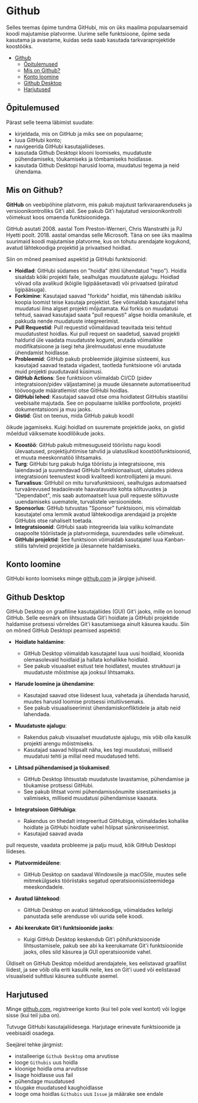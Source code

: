 # Github

Selles teemas õpime tundma GitHubi, mis on üks maailma populaarsemaid koodi majutamise platvorme. Uurime selle funktsioone, õpime seda kasutama ja avastame, kuidas seda saab kasutada tarkvaraprojektide koostööks.

- [Github](#github)
  - [Õpitulemused](#õpitulemused)
  - [Mis on Github?](#mis-on-github)
  - [Konto loomine](#konto-loomine)
  - [Github Desktop](#github-desktop)
  - [Harjutused](#harjutused)

## Õpitulemused

Pärast selle teema läbimist suudate:

- kirjeldada, mis on GitHub ja miks see on populaarne;
- luua GitHubi konto;
- navigeerida GitHubi kasutajaliideses.
- kasutada Github Desktopi klooni loomiseks, muudatuste pühendamiseks, tõukamiseks ja tõmbamiseks hoidlasse.
- kasutada Github Desktopi harusid looma, muudatusi tegema ja neid ühendama.

## Mis on Github?

**GitHub** on veebipõhine platvorm, mis pakub majutust tarkvaraarenduseks ja versioonikontrolliks Git'i abil. See pakub Git'i hajutatud versioonikontrolli võimekust koos omaenda funktsioonidega.

GitHub asutati 2008. aastal Tom Preston-Werneri, Chris Wanstrathi ja PJ Hyetti poolt. 2018. aastal omandas selle Microsoft. Täna on see üks maailma suurimaid koodi majutamise platvorme, kus on tohutu arendajate kogukond, avatud lähtekoodiga projektid ja privaatsed hoidlad.

Siin on mõned peamised aspektid ja GitHubi funktsioonid:

- **Hoidlad**: GitHubi südames on "hoidla" (tihti lühendatud "repo"). Hoidla sisaldab kõiki projekti faile, sealhulgas muudatuste ajalugu. Hoidlad võivad olla avalikud (kõigile ligipääsetavad) või privaatsed (piiratud ligipääsuga).
- **Forkimine**: Kasutajad saavad "forkida" hoidlat, mis tähendab isikliku koopia loomist teise kasutaja projektist. See võimaldab kasutajatel teha muudatusi ilma algset projekti mõjutamata. Kui forkis on muudatusi tehtud, saavad kasutajad saata "pull requesti" algse hoidla omanikule, et pakkuda nende muudatuste integreerimist.
- **Pull Requestid**: Pull requestid võimaldavad teavitada teisi tehtud muudatustest hoidlas. Kui pull request on saadetud, saavad projekti haldurid üle vaadata muudatuste kogumi, arutada võimalikke modifikatsioone ja isegi teha järelmuudatusi enne muudatuste ühendamist hoidlasse.
- **Probleemid**: GitHub pakub probleemide jälgimise süsteemi, kus kasutajad saavad teatada vigadest, taotleda funktsioone või arutada muid projekti puudutavaid küsimusi.
- **GitHub Actions**: See funktsioon võimaldab CI/CD (pidev integratsioon/pidev väljastamine) ja muude ülesannete automatiseeritud töövoogude määratlemist otse GitHubi hoidlas.
- **GitHubi lehed**: Kasutajad saavad otse oma hoidlatest GitHubis staatilisi veebisaite majutada. See on populaarne isiklike portfooliote, projekti dokumentatsiooni ja muu jaoks.
- **Gistid**: Gist on teenus, mida GitHub pakub koodil

õikude jagamiseks. Kuigi hoidlad on suuremate projektide jaoks, on gistid mõeldud väiksemate koodilõikude jaoks.
- **Koostöö**: GitHub pakub mitmesuguseid tööriistu nagu koodi ülevaatused, projektijuhtimise tahvlid ja ulatuslikud koostööfunktsioonid, et muuta meeskonnatöö lihtsamaks.
- **Turg**: GitHubi turg pakub hulga tööriistu ja integratsioone, mis laiendavad ja suurendavad GitHubi funktsionaalsust, ulatudes pideva integratsiooni teenustest koodi kvaliteedi kontrollijateni ja muuni.
- **Turvalisus**: GitHubil on mitu turvafunktsiooni, sealhulgas automaatsed turvaärevused teadaolevate haavatavuste kohta sõltuvustes ja "Dependabot", mis saab automaatselt luua pull requeste sõltuvuste uuendamiseks uuematele, turvalistele versioonidele.
- **Sponsorlus**: GitHub tutvustas "Sponsor" funktsiooni, mis võimaldab kasutajatel oma lemmik avatud lähtekoodiga arendajaid ja projekte GitHubis otse rahaliselt toetada.
- **Integratsioonid**: GitHubi saab integreerida laia valiku kolmandate osapoolte tööriistade ja platvormidega, suurendades selle võimekust.
- **GitHubi projektid**: See funktsioon võimaldab kasutajatel luua Kanban-stiilis tahvleid projektide ja ülesannete haldamiseks.

## Konto loomine

GitHubi konto loomiseks minge [github.com](https://github.com/signup) ja järgige juhiseid.

## Github Desktop

GitHub Desktop on graafiline kasutajaliides (GUI) Git'i jaoks, mille on loonud GitHub. Selle eesmärk on lihtsustada Git'i hoidlate ja GitHubi projektide haldamise protsessi võrreldes Git'i kasutamisega ainult käsurea kaudu. Siin on mõned GitHub Desktopi peamised aspektid:

- **Hoidlate haldamine**:
  - GitHub Desktop võimaldab kasutajatel luua uusi hoidlaid, kloonida olemasolevaid hoidlaid ja hallata kohalikke hoidlaid.
  - See pakub visuaalset esitust teie hoidlatest, muutes struktuuri ja muudatuste mõistmise aja jooksul lihtsamaks.

- **Harude loomine ja ühendamine**:
  - Kasutajad saavad otse liidesest luua, vahetada ja ühendada harusid, muutes harusid loomise protsessi intuitiivsemaks.
  - See pakub visuaaliseerimist ühendamiskonfliktidele ja aitab neid lahendada.

- **Muudatuste ajalugu**:
  - Rakendus pakub visuaalset muudatuste ajalugu, mis võib olla kasulik projekti arengu mõistmiseks.
  - Kasutajad saavad hõlpsalt näha, kes tegi muudatusi, milliseid muudatusi tehti ja millal need muudatused tehti.

- **Lihtsad pühendamised ja tõukamised**:
  - GitHub Desktop lihtsustab muudatuste lavastamise, pühendamise ja tõukamise protsessi GitHubi.
  - See pakub lihtsat vormi pühendamissõnumite sisestamiseks ja valimiseks, milliseid muudatusi pühendamisse kaasata.

- **Integratsioon GitHubiga**:
  - Rakendus on tihedalt integreeritud GitHubiga, võimaldades kohalike hoidlate ja GitHubi hoidlate vahel hõlpsat sünkroniseerimist.
  - Kasutajad saavad avada

 pull requeste, vaadata probleeme ja palju muud, kõik GitHub Desktopi liideses.

- **Platvormideülene**:
  - GitHub Desktop on saadaval Windowsile ja macOSile, muutes selle mitmekülgseks tööriistaks segatud operatsioonisüsteemidega meeskondadele.

- **Avatud lähtekood**:
  - GitHub Desktop on avatud lähtekoodiga, võimaldades kellelgi panustada selle arendusse või uurida selle koodi.

- **Abi keerukate Git'i funktsioonide jaoks**:
  - Kuigi GitHub Desktop keskendub Git'i põhifunktsioonide lihtsustamisele, pakub see abi ka keerukamate Git'i funktsioonide jaoks, olles sild käsurea ja GUI operatsioonide vahel.

Üldiselt on GitHub Desktop mõeldud arendajatele, kes eelistavad graafilist liidest, ja see võib olla eriti kasulik neile, kes on Git'i uued või eelistavad visuaalseid suhtlusi käsurea suhtluste asemel.

## Harjutused

Minge [github.com](https://www.github.com), registreerige konto (kui teil pole veel kontot) või logige sisse (kui teil juba on).

Tutvuge GitHubi kasutajaliidesega. Harjutage erinevate funktsioonide ja veebisaidi osadega.

Seejärel tehke järgmist:

- installeerige `Github Desktop` oma arvutisse
- looge `Githubis` uus hoidla
- kloonige hoidla oma arvutisse
- lisage hoidlasse uus fail
- pühendage muudatused
- tõugake muudatused kaughoidlasse
- looge oma hoidlas `Githubis` uus `Issue` ja määrake see endale